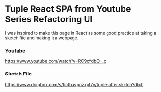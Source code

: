 # Tuple React SPA from Youtube Series Refactoring UI

I was inspired to make this page in React as some good practice at taking a sketch file and making it a webpage.

### Youtube
https://www.youtube.com/watch?v=RC9cYdbQ-_c

### Sketch File
https://www.dropbox.com/s/tictbuvpnzxpf7v/tuple-after.sketch?dl=0
